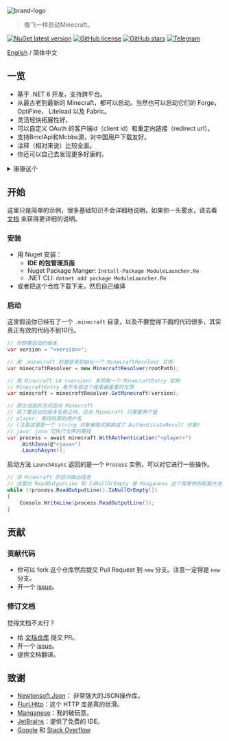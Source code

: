 ![brand-logo](https://user-images.githubusercontent.com/34391004/182008531-99bc3d73-d59c-4a7c-9b3d-5a7a17f586ed.png)

> 像飞一样启动Minecraft。

[![NuGet latest version](https://badgen.net/nuget/v/modulelauncher.re/latest)](https://nuget.org/packages/modulelauncher.re)
[![GitHub license](https://badgen.net/github/license/SinoAHpx/ModuleLauncher.Re)](https://github.com/SinoAHpx/ModuleLauncher.Re/blob/main/LICENSE)
[![GitHub stars](https://badgen.net/github/stars/SinoAHpx/ModuleLauncher.Re)](https://github.com/SinoAHpx/ModuleLauncher.Re/stargazers/)
[![Telegram](https://img.shields.io/endpoint?color=blue&url=https://telegram-badge-4mbpu8e0fit4.runkit.sh/?url=https://t.me/axenhaxor)](https://t.me/axenhaxor)

[English](README.md) / 简体中文

## 一览

- 基于 .NET 6 开发，支持跨平台。
- 从最古老到最新的 Minecraft，都可以启动。当然也可以启动它们的 Forge， OptiFine， Liteload 以及 Fabric。
- 灵活轻快拓展性好。
- 可以自定义 OAuth 的客户端id（client id）和重定向链接（redirect url）。
- 支持BmclApi和Mcbbs源，对中国用户下载友好。
- 注释（相对来说）比较全面。
- 你还可以自己去发现更多好康的。



<details>
<summary>康康这个</summary>

- MoudleLauncher 现在不会、以后也不会支持各类 Mod 加载器的自动安装。
- 虽然实现一个内置下载器很简单，但是这会违背灵活性和可拓展性，所以没有这个库没有任何内置的下载引擎。

</details>

## 开始

这里只是简单的示例，很多基础知识不会详细地说明，如果你一头雾水，请去看 [文档](https://sinoahpx.github.io/ModuleLauncher.NET.Documentation/#/) 来获得更详细的说明。

### 安装

+ 用 Nuget 安装：
  + **IDE 的包管理页面**
  + Nuget Package Manger: ```Install-Package ModuleLauncher.Re```
  + .NET CLI: ```dotnet add package ModuleLauncher.Re```
+ 或者把这个仓库下载下来，然后自己编译

### 启动

这里假设你已经有了一个 `.minecraft` 目录，以及不要觉得下面的代码很多，其实真正有效的代码不到10行。

```cs
// 你想要启动的版本
var version = "<version>";

// 用 .minecraft 的路径来初始化一个 MinecraftResolver 实例
var minecraftResolver = new MinecraftResolver(rootPath);

// 用 Minecraft id (version) 来获取一个 MinecraftEntry 实例
// MinecraftEntry 差不多是这个库里最重要的东西
var minecraft = minecraftResolver.GetMinecraft(version);

// 用方法链的方式启动 Minecraft
// 除了要启动的版本名称之外，启动 Minecraft 只需要两个值
// player: 离线玩家的用户名
// (注意这里是一个 string 对象被隐式转换成了 AuthenticateResult 对象)
// java: java 可执行文件的路径
var process = await minecraft.WithAuthentication("<player>")
    .WithJava(@"<java>")
    .LaunchAsync();
```

启动方法 `LaunchAsync` 返回的是一个 `Process` 实例，可以对它进行一些操作。

```cs
// 读 Minecraft 的启动输出信息
// 这里的 ReadOutputLine 和 IsNullOrEmpty 是 Manganese 这个库提供的拓展方法
while (!process.ReadOutputLine().IsNullOrEmpty())
{
    Console.WriteLine(process.ReadOutputLine());
}
```

## 贡献

### 贡献代码

- 你可以 fork 这个仓库然后提交 Pull Request 到 `new` 分支。注意一定得是 `new` 分支。
- 开一个 [issue](https://github.com/SinoAHpx/ModuleLauncher.Re/issues)。

### 修订文档

觉得文档不太行？

- 给 [文档仓库](https://github.com/SinoAHpx/ModuleLauncher.NET.Documentation) 提交 PR。
- 开一个 [issue](https://github.com/SinoAHpx/ModuleLauncher.NET.Documentation/issues)。
- 提供文档翻译。

## 致谢

- [Newtonsoft.Json](https://github.com/JamesNK/Newtonsoft.Json)： 非常强大的JSON操作库。
- [Flurl.Http](https://github.com/tmenier/Flurl)：这个 HTTP 库是真的丝滑。
- [Manganese](https://github.com/SinoAHpx/Manganese)：我的破玩意。
- [JetBrains](https://www.jetbrains.com/)：提供了免费的 IDE。
- [Google](https://google.com) 和 [Stack Overflow](https://stackoverflow.com).

